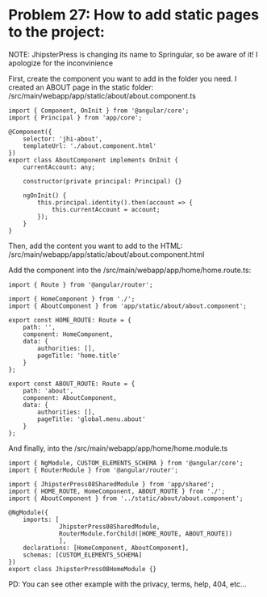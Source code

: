 # Problem 27: How to add static pages to the project:


NOTE: JhipsterPress is changing its name to Springular, so be aware of it! I apologize for the inconvinience

First, create the component you want to add in the folder you need. I created an ABOUT page in the static folder: /src/main/webapp/app/static/about/about.component.ts


	import { Component, OnInit } from '@angular/core';
	import { Principal } from 'app/core';
	
	@Component({
	    selector: 'jhi-about',
	    templateUrl: './about.component.html'
	})
	export class AboutComponent implements OnInit {
	    currentAccount: any;
	
	    constructor(private principal: Principal) {}
	
	    ngOnInit() {
	        this.principal.identity().then(account => {
	            this.currentAccount = account;
	        });
	    }
	}
	
Then, add the content you want to add to the HTML: /src/main/webapp/app/static/about/about.component.html

Add the component into the /src/main/webapp/app/home/home.route.ts:


	import { Route } from '@angular/router';
	
	import { HomeComponent } from './';
	import { AboutComponent } from 'app/static/about/about.component';
	
	export const HOME_ROUTE: Route = {
	    path: '',
	    component: HomeComponent,
	    data: {
	        authorities: [],
	        pageTitle: 'home.title'
	    }
	};
	
	export const ABOUT_ROUTE: Route = {
	    path: 'about',
	    component: AboutComponent,
	    data: {
	        authorities: [],
	        pageTitle: 'global.menu.about'
	    }
	};


And finally, into the /src/main/webapp/app/home/home.module.ts


	import { NgModule, CUSTOM_ELEMENTS_SCHEMA } from '@angular/core';
	import { RouterModule } from '@angular/router';
	
	import { JhipsterPress08SharedModule } from 'app/shared';
	import { HOME_ROUTE, HomeComponent, ABOUT_ROUTE } from './';
	import { AboutComponent } from '../static/about/about.component';
	
	@NgModule({
	    imports: [
	              JhipsterPress08SharedModule,
	              RouterModule.forChild([HOME_ROUTE, ABOUT_ROUTE])
	              ],
	    declarations: [HomeComponent, AboutComponent],
	    schemas: [CUSTOM_ELEMENTS_SCHEMA]
	})
	export class JhipsterPress08HomeModule {}
	
PD: You can see other example with the privacy, terms, help, 404, etc...
